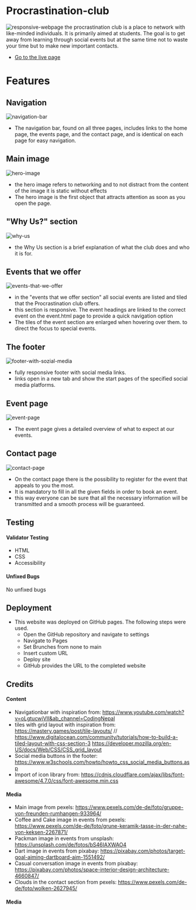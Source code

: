 # Procrastination-club

![responsive-webpage](https://github.com/FabiMe/Procrastination-club/assets/136444209/94c1cbb7-913f-46b0-9c3e-5d84336d80f8)
the procrastination club is a place to network with like-minded individuals. It is primarily aimed at students. The goal is to get away from learning through social events but at the same time not to waste your time but to make new important contacts.

- [Go to the live page](https://fabime.github.io/Procrastination-club/)

# Features

## Navigation

![navigation-bar](https://github.com/FabiMe/Procrastination-club/assets/136444209/4bcb3499-9810-492c-a5ad-59fe5f5d9909)

- The navigation bar, found on all three pages, includes links to the home page, the events page, and the contact page, and is identical on each page for easy navigation.

## Main image

![hero-image](https://github.com/FabiMe/Procrastination-club/assets/136444209/b110cced-2099-46cc-b3f5-4e44a90c89e0)

- the hero image refers to networking and to not distract from the content of the image it is static without effects
- The hero image is the first object that attracts attention as soon as you open the page.

## "Why Us?" section

![why-us](https://github.com/FabiMe/Procrastination-club/assets/136444209/d5a900a3-e04c-4b07-8632-642f7b617f3a)

- the Why Us section is a brief explanation of what the club does and who it is for.

## Events that we offer

![events-that-we-offer](https://github.com/FabiMe/Procrastination-club/assets/136444209/8e6502be-2d2f-44a5-a51b-4f961f0e1f95)

- in the "events that we offer section" all social events are listed and tiled that the Procrastination club offers.
- this section is responsive. The event headings are linked to the correct event on the event.html page to provide a quick navigation option
- The tiles of the event section are enlarged when hovering over them. to direct the focus to special events.

## The footer

![footer-with-sozial-media](https://github.com/FabiMe/Procrastination-club/assets/136444209/55ca7a3c-a0a0-4e39-bd17-ecd946df3cc7)

- fully responsive footer with social media links.
- links open in a new tab and show the start pages of the specified social media platforms.

## Event page

![event-page](https://github.com/FabiMe/Procrastination-club/assets/136444209/94a58d0f-ed29-44a7-aa09-0b022978fa2b)

- The event page gives a detailed overview of what to expect at our events.

## Contact page

![contact-page](https://github.com/FabiMe/Procrastination-club/assets/136444209/02f5e34b-ea21-453e-8ece-4d113b489bb9)

- On the contact page there is the possibility to register for the event that appeals to you the most.
- It is mandatory to fill in all the given fields in order to book an event.
- this way everyone can be sure that all the necessary information will be transmitted and a smooth process will be guaranteed.

## Testing

#### Validator Testing

- HTML
- CSS
- Accessibility

#### Unfixed Bugs

No unfixed bugs

## Deployment

- This website was deployed on GitHub pages. The following steps were used.
  - Open the GitHub repository and navigate to settings
  - Navigate to Pages
  - Set Brunches from none to main
  - Insert custom URL
  - Deploy site
  - GitHub provides the URL to the completed website

## Credits

#### Content

- Navigationbar with inspiration from: https://www.youtube.com/watch?v=oLgtucwjVII&ab_channel=CodingNepal
- tiles with grid layout with inspiration from: https://mastery.games/post/tile-layouts/ //
  https://www.digitalocean.com/community/tutorials/how-to-build-a-tiled-layout-with-css-section-3
  https://developer.mozilla.org/en-US/docs/Web/CSS/CSS_grid_layout
- Social media buttons in the footer: https://www.w3schools.com/howto/howto_css_social_media_buttons.asp
- Import of icon library from: https://cdnjs.cloudflare.com/ajax/libs/font-awesome/4.7.0/css/font-awesome.min.css

#### Media

- Main image from pexels: https://www.pexels.com/de-de/foto/gruppe-von-freunden-rumhangen-933964/
- Coffee and Cake image in events from pexels: https://www.pexels.com/de-de/foto/grune-keramik-tasse-in-der-nahe-von-keksen-2267871/
- Packman image in events from unsplash: https://unsplash.com/de/fotos/bS46IAXWAO4
- Dart image in events from pixabay: https://pixabay.com/photos/target-goal-aiming-dartboard-aim-1551492/
- Casual conversation image in events from pixabay: https://pixabay.com/photos/space-interior-design-architecture-4660847/
- Clouds in the contact section from pexels: https://www.pexels.com/de-de/foto/wolken-2627945/

#### Media
